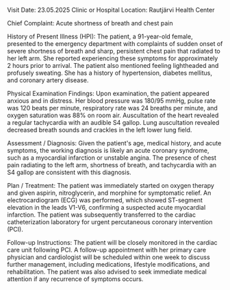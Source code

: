  Visit Date: 23.05.2025
Clinic or Hospital Location: Rautjärvi Health Center

Chief Complaint: Acute shortness of breath and chest pain

History of Present Illness (HPI): The patient, a 91-year-old female, presented to the emergency department with complaints of sudden onset of severe shortness of breath and sharp, persistent chest pain that radiated to her left arm. She reported experiencing these symptoms for approximately 2 hours prior to arrival. The patient also mentioned feeling lightheaded and profusely sweating. She has a history of hypertension, diabetes mellitus, and coronary artery disease.

Physical Examination Findings: Upon examination, the patient appeared anxious and in distress. Her blood pressure was 180/95 mmHg, pulse rate was 120 beats per minute, respiratory rate was 24 breaths per minute, and oxygen saturation was 88% on room air. Auscultation of the heart revealed a regular tachycardia with an audible S4 gallop. Lung auscultation revealed decreased breath sounds and crackles in the left lower lung field.

Assessment / Diagnosis: Given the patient's age, medical history, and acute symptoms, the working diagnosis is likely an acute coronary syndrome, such as a myocardial infarction or unstable angina. The presence of chest pain radiating to the left arm, shortness of breath, and tachycardia with an S4 gallop are consistent with this diagnosis.

Plan / Treatment: The patient was immediately started on oxygen therapy and given aspirin, nitroglycerin, and morphine for symptomatic relief. An electrocardiogram (ECG) was performed, which showed ST-segment elevation in the leads V1-V6, confirming a suspected acute myocardial infarction. The patient was subsequently transferred to the cardiac catheterization laboratory for urgent percutaneous coronary intervention (PCI).

Follow-up Instructions: The patient will be closely monitored in the cardiac care unit following PCI. A follow-up appointment with her primary care physician and cardiologist will be scheduled within one week to discuss further management, including medications, lifestyle modifications, and rehabilitation. The patient was also advised to seek immediate medical attention if any recurrence of symptoms occurs.